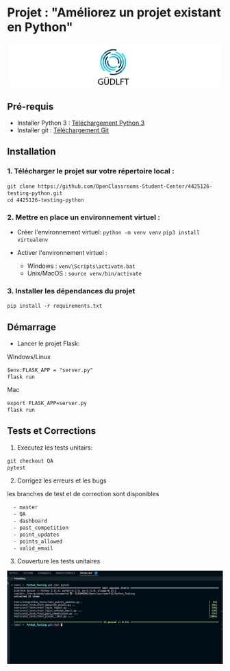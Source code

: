# Projet : "Améliorez un projet existant en Python"
![bannière logo gudlft](img/logo-gudlft.png)


## Pré-requis

* Installer Python 3 : [Téléchargement Python 3](https://www.python.org/downloads/)
* Installer git : [Téléchargement Git](https://git-scm.com/book/fr/v2/D%C3%A9marrage-rapide-Installation-de-Git)

## Installation

### 1. Télécharger le projet sur votre répertoire local :
```
git clone https://github.com/OpenClassrooms-Student-Center/4425126-testing-python.git
cd 4425126-testing-python
```
### 2. Mettre en place un environnement virtuel :
* Créer l'environnement virtuel:
`python -m venv venv`
`pip3 install virtualenv`

* Activer l'environnement virtuel :
    * Windows : `venv\Scripts\activate.bat`
    * Unix/MacOS : `source venv/bin/activate`


### 3. Installer les dépendances du projet
```
pip install -r requirements.txt
```

## Démarrage
* Lancer le projet Flask:

Windows/Linux
```
$env:FLASK_APP = "server.py"
flask run
```

Mac
```
export FLASK_APP=server.py
flask run
```


## Tests et Corrections
1. Executez les tests unitairs:
```
git checkout QA
pytest
```

2. Corrigez les erreurs et les bugs

les branches de test et de correction sont disponibles
```
  - master
  - QA
  - dashboard
  - past_competition
  - point_updates
  - points_allowed
  - valid_email
```

3. Couverture les tests unitaires

![couverture de tests](img/couverture-test.png)





